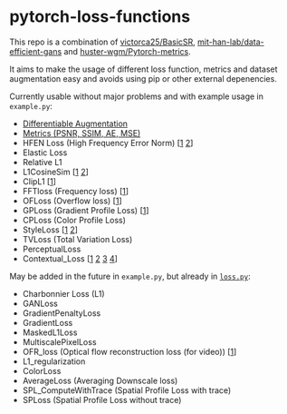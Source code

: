 # pytorch-loss-functions

This repo is a combination of [victorca25/BasicSR](https://github.com/victorca25/BasicSR), [mit-han-lab/data-efficient-gans](https://github.com/mit-han-lab/data-efficient-gans) and [huster-wgm/Pytorch-metrics](https://github.com/huster-wgm/Pytorch-metrics/blob/master/metrics.py).

It aims to make the usage of different loss function, metrics and dataset augmentation easy and avoids using pip or other external depenencies.

Currently usable without major problems and with example usage in ```example.py```:
- [Differentiable Augmentation](https://github.com/mit-han-lab/data-efficient-gans)
- [Metrics (PSNR, SSIM, AE, MSE)](https://github.com/huster-wgm/Pytorch-metrics/blob/master/metrics.py)
- HFEN Loss (High Frequency Error Norm) [[1](https://ieeexplore.ieee.org/document/5617283) [2](https://www.hindawi.com/journals/cmmm/2016/7571934/)]
- Elastic Loss
- Relative L1
- L1CosineSim [[1](https://github.com/dmarnerides/hdr-expandnet/blob/master/train.py) [2](https://arxiv.org/pdf/1803.02266.pdf)]
- ClipL1 [[1](https://github.com/HolmesShuan/AIM2020-Real-Super-Resolution/)]
- FFTloss (Frequency loss) [[1](https://github.com/lj1995-computer-vision/Trident-Dehazing-Network/blob/master/loss/fft.py)]
- OFLoss (Overflow loss) [[1](https://github.com/lj1995-computer-vision/Trident-Dehazing-Network/blob/master/loss/brelu.py)]
- GPLoss (Gradient Profile Loss) [[1](https://github.com/ssarfraz/SPL/blob/master/SPL_Loss/)]
- CPLoss (Color Profile Loss)
- StyleLoss [[1](https://github.com/Yukariin/DFNet/blob/master/loss.py) [2](https://github.com/pytorch/examples/blob/master/fast_neural_style/neural_style/utils.py)]
- TVLoss (Total Variation Loss)
- PerceptualLoss
- Contextual_Loss [[1](https://arxiv.org/abs/1803.02077) [2](https://github.com/roimehrez/contextualLoss) [3](https://github.com/S-aiueo32/contextual_loss_pytorch) [4](https://github.com/z-bingo/Contextual-Loss-PyTorch)]

May be added in the future in ```example.py```, but already in [```loss.py```](https://github.com/victorca25/BasicSR/tree/master/codes/models/modules):
- Charbonnier Loss (L1)
- GANLoss
- GradientPenaltyLoss
- GradientLoss
- MaskedL1Loss
- MultiscalePixelLoss
- OFR_loss (Optical flow reconstruction loss (for video)) [[1](https://github.com/LongguangWang/SOF-VSR/blob/master/TIP/data_utils.py)]
- L1_regularization
- ColorLoss
- AverageLoss (Averaging Downscale loss)
- SPL_ComputeWithTrace (Spatial Profile Loss with trace)
- SPLoss (Spatial Profile Loss without trace)
